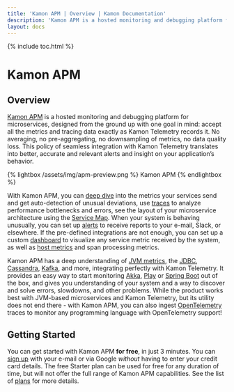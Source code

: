 ```yaml
---
title: 'Kamon APM | Overview | Kamon Documentation'
description: 'Kamon APM is a hosted monitoring and debugging platform for microservices. Monitor Akka, Play Framework, Spring Boot and much more in just a few minutes.'
layout: docs
---
```


{% include toc.html %}

Kamon APM
===========

Overview
--------

[Kamon APM][apm] is a hosted monitoring and debugging platform for microservices, designed from the ground up with one goal in mind: accept all the metrics and tracing data exactly as Kamon Telemetry records it. No averaging, no pre-aggregating, no downsampling of metrics, no data quality loss. This policy of seamless integration with Kamon Telemetry translates into better, accurate and relevant alerts and insight on your application’s behavior.

{% lightbox /assets/img/apm-preview.png %}
Kamon APM
{% endlightbox %}

With Kamon APM, you can [deep dive][analyze] into the metrics your services send and get auto-detection of unusual deviations, use [traces] to analyze performance bottlenecks and errors, see the layout of your microservice architecture using the [Service Map]. When your system is behaving unusually, you can set up [alerts] to receive reports to your e-mail, Slack, or elsewhere. If the pre-defined integrations are not enough, you can set up a custom [dashboard] to visualize any service metric received by the system, as well as [host metrics][hosts] and span processing metrics.

Kamon APM has a deep understanding of [JVM metrics], the [JDBC], [Cassandra], [Kafka], and more, integrating perfectly with Kamon Telemetry. It provides an easy way to start monitoring [Akka], [Play] or [Spring Boot] out of the box, and gives you understanding of your system and a way to discover and solve errors, slowdowns, and other problems. While the product works best with JVM-based microservices and Kamon Telemetry, but its utility does not end there - with Kamon APM, you can also ingest [OpenTelemetry] traces to monitor any programming language with OpenTelemetry support!

Getting Started
----------------

You can get started with Kamon APM **for free**, in just 3 minutes. You can [sign up] with your e-mail or via Google _without_ having to enter your credit card details. The free Starter plan can be used for free for any duration of time, but will not offer the full range of Kamon APM capabilities. See the list of [plans] for more details.

[apm]: https://apm.kamon.io
[OpenTelemetry]: https://opentelemetry.io/
[analyze]: ../../deep-dive/analyze/
[traces]: ../traces/overview/
[Service Map]: ../../services/service-map/
[alerts]: ../../alerts/overview/
[dashboard]: ../../dashboards/introduction/
[hosts]: ../../hosts/
[plans]: /apm/pricing/
[sign up]: https://apm.kamon.io/signup
[JVM metrics]: ../../../instrumentation/system/jvm-metrics/
[JDBC]: ../../../instrumentation/jdbc/statement-tracing/
[Cassandra]: ../../../instrumentation/cassandra/
[Kafka]: ../../../instrumentation/kafka/product-and-consumer/
[Akka]: ../../../instrumentation/akka/
[Play]: ../../../instrumentation/play-framework/
[Spring Boot]: ../../../instrumentation/spring/spring-mvc/
